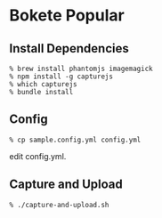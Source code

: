 # Bokete Popular

## Install Dependencies

    % brew install phantomjs imagemagick
    % npm install -g capturejs
    % which capturejs
    % bundle install


## Config

    % cp sample.config.yml config.yml

edit config.yml.


## Capture and Upload

    % ./capture-and-upload.sh
